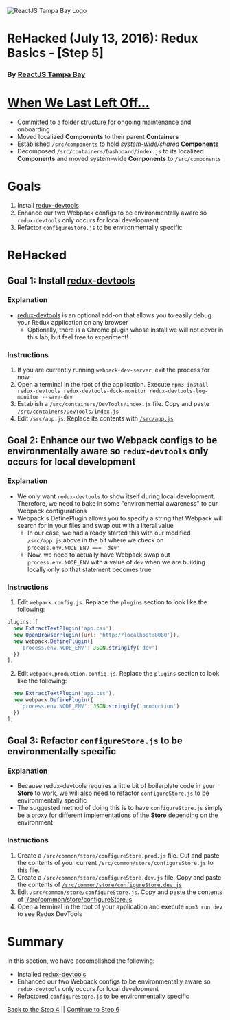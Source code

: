 ![ReactJS Tampa Bay Logo](https://avatars2.githubusercontent.com/u/18738421?v=3&s=200)

# ReHacked (July 13, 2016): Redux Basics - [Step 5]
### By [ReactJS Tampa Bay](http://www.meetup.com/ReactJS-Tampa-Bay/)

# [When We Last Left Off...](https://github.com/reactjstampabay/rehacked-redux-basics/compare/step-3...step-4)

* Committed to a folder structure for ongoing maintenance and onboarding
* Moved localized **Components** to their parent **Containers**
* Established `/src/components` to hold _system-wide/shared_ **Components**
* Decomposed `/src/containers/Dashboard/index.js` to its localized **Components** and moved system-wide **Components** to `/src/components`

# Goals

1. Install [redux-devtools](https://github.com/gaearon/redux-devtools)
2. Enhance our two Webpack configs to be environmentally aware so `redux-devtools` only occurs for local development
3. Refactor `configureStore.js` to be environmentally specific

# ReHacked

## Goal 1: Install [redux-devtools](https://github.com/gaearon/redux-devtools)

### Explanation

* [redux-devtools](https://github.com/gaearon/redux-devtools) is an optional add-on that allows you to easily debug your Redux application on any browser
  * Optionally, there is a Chrome plugin whose install we will not cover in this lab, but feel free to experiment!

### Instructions

1. If you are currently running `webpack-dev-server`, exit the process for now.
1. Open a terminal in the root of the application. Execute `npm3 install redux-devtools redux-devtools-dock-monitor redux-devtools-log-monitor --save-dev`
2. Establish a `/src/containers/DevTools/index.js` file.  Copy and paste [`/src/containers/DevTools/index.js`](https://raw.githubusercontent.com/reactjstampabay/rehacked-redux-basics/f068767891b21854e10d2a56f11aefe4153e17f7/src/containers/DevTools/index.js)
3. Edit `/src/app.js`.  Replace its contents with [`/src/app.js`](https://raw.githubusercontent.com/reactjstampabay/rehacked-redux-basics/f068767891b21854e10d2a56f11aefe4153e17f7/src/app.js)

## Goal 2: Enhance our two Webpack configs to be environmentally aware so `redux-devtools` only occurs for local development

### Explanation

* We only want `redux-devtools` to show itself during local development. Therefore, we need to bake in some "environmental awareness" to our Webpack configurations
* Webpack's DefinePlugin allows you to specify a string that Webpack will search for in your files and swap out with a literal value
  * In our case, we had already started this with our modified `/src/app.js` above in the bit where we check on `process.env.NODE_ENV === 'dev'`
  * Now, we need to actually have Webpack swap out `process.env.NODE_ENV` with a value of `dev` when we are building locally only so that statement becomes true

### Instructions

1. Edit `webpack.config.js`.  Replace the `plugins` section to look like the following:
  
  ```javascript
  plugins: [
    new ExtractTextPlugin('app.css'),
    new OpenBrowserPlugin({url: 'http://localhost:8080'}),
    new webpack.DefinePlugin({
      'process.env.NODE_ENV': JSON.stringify('dev')
    })
  ],
  ```
  
2. Edit `webpack.production.config.js`.  Replace the `plugins` section to look like the following:
  
  ```javascript
    new ExtractTextPlugin('app.css'),
    new webpack.DefinePlugin({
      'process.env.NODE_ENV': JSON.stringify('production')
    })
  ],
  ```

## Goal 3: Refactor `configureStore.js` to be environmentally specific

### Explanation

* Because redux-devtools requires a little bit of boilerplate code in your **Store** to work, we will also need to refactor `configureStore.js` to be environmentally specific
* The suggested method of doing this is to have `configureStore.js` simply be a proxy for different implementations of the **Store** depending on the environment

### Instructions

1. Create a `/src/common/store/configureStore.prod.js` file.  Cut and paste the contents of your current `/src/common/store/configureStore.js` to this file.
1. Create a `/src/common/store/configureStore.dev.js` file.  Copy and paste the contents of [`/src/common/store/configureStore.dev.js`](https://raw.githubusercontent.com/reactjstampabay/rehacked-redux-basics/f068767891b21854e10d2a56f11aefe4153e17f7/src/common/store/configureStore.dev.js)
1. Edit `/src/common/store/configureStore.js`.  Copy and paste the contents of [`/src/common/store/configureStore.js](https://raw.githubusercontent.com/reactjstampabay/rehacked-redux-basics/f068767891b21854e10d2a56f11aefe4153e17f7/src/common/store/configureStore.js)
1. Open a terminal in the root of your application and execute `npm3 run dev` to see Redux DevTools

# Summary

In this section, we have accomplished the following:

* Installed [redux-devtools](https://github.com/gaearon/redux-devtools)
* Enhanced our two Webpack configs to be environmentally aware so `redux-devtools` only occurs for local development
* Refactored `configureStore.js` to be environmentally specific

[Back to the Step 4](https://github.com/reactjstampabay/rehacked-redux-basics/tree/step-4) || [Continue to Step 6](https://github.com/reactjstampabay/rehacked-redux-basics/tree/step-6)
